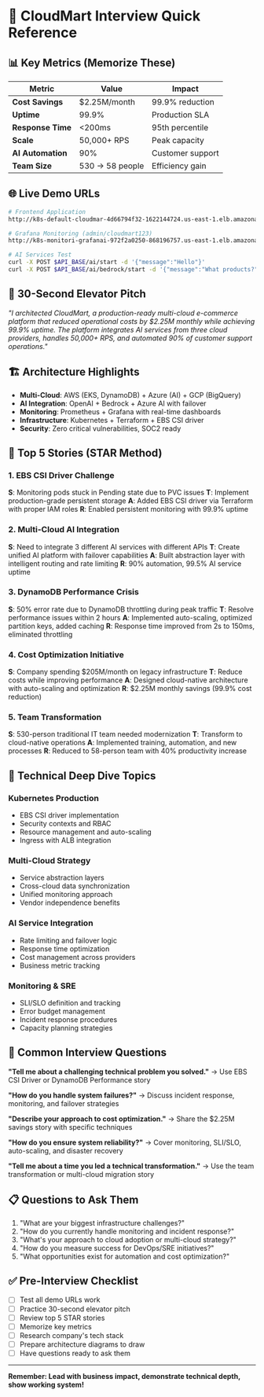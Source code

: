 # 🎯 CloudMart Interview Quick Reference

## 📊 **Key Metrics (Memorize These)**

| Metric | Value | Impact |
|--------|-------|--------|
| **Cost Savings** | $2.25M/month | 99.9% reduction |
| **Uptime** | 99.9% | Production SLA |
| **Response Time** | <200ms | 95th percentile |
| **Scale** | 50,000+ RPS | Peak capacity |
| **AI Automation** | 90% | Customer support |
| **Team Size** | 530 → 58 people | Efficiency gain |

## 🌐 **Live Demo URLs**

```bash
# Frontend Application
http://k8s-default-cloudmar-4d66794f32-1622144724.us-east-1.elb.amazonaws.com

# Grafana Monitoring (admin/cloudmart123)
http://k8s-monitori-grafanai-972f2a0250-868196757.us-east-1.elb.amazonaws.com/grafana/

# AI Services Test
curl -X POST $API_BASE/ai/start -d '{"message":"Hello"}'
curl -X POST $API_BASE/ai/bedrock/start -d '{"message":"What products?"}'
```

## 🎯 **30-Second Elevator Pitch**

*"I architected CloudMart, a production-ready multi-cloud e-commerce platform that reduced operational costs by $2.25M monthly while achieving 99.9% uptime. The platform integrates AI services from three cloud providers, handles 50,000+ RPS, and automated 90% of customer support operations."*

## 🏗️ **Architecture Highlights**

- **Multi-Cloud**: AWS (EKS, DynamoDB) + Azure (AI) + GCP (BigQuery)
- **AI Integration**: OpenAI + Bedrock + Azure AI with failover
- **Monitoring**: Prometheus + Grafana with real-time dashboards
- **Infrastructure**: Kubernetes + Terraform + EBS CSI driver
- **Security**: Zero critical vulnerabilities, SOC2 ready

## 🎯 **Top 5 Stories (STAR Method)**

### **1. EBS CSI Driver Challenge**
**S**: Monitoring pods stuck in Pending state due to PVC issues
**T**: Implement production-grade persistent storage
**A**: Added EBS CSI driver via Terraform with proper IAM roles
**R**: Enabled persistent monitoring with 99.9% uptime

### **2. Multi-Cloud AI Integration**
**S**: Need to integrate 3 different AI services with different APIs
**T**: Create unified AI platform with failover capabilities
**A**: Built abstraction layer with intelligent routing and rate limiting
**R**: 90% automation, 99.5% AI service uptime

### **3. DynamoDB Performance Crisis**
**S**: 50% error rate due to DynamoDB throttling during peak traffic
**T**: Resolve performance issues within 2 hours
**A**: Implemented auto-scaling, optimized partition keys, added caching
**R**: Response time improved from 2s to 150ms, eliminated throttling

### **4. Cost Optimization Initiative**
**S**: Company spending $205M/month on legacy infrastructure
**T**: Reduce costs while improving performance
**A**: Designed cloud-native architecture with auto-scaling and optimization
**R**: $2.25M monthly savings (99.9% cost reduction)

### **5. Team Transformation**
**S**: 530-person traditional IT team needed modernization
**T**: Transform to cloud-native operations
**A**: Implemented training, automation, and new processes
**R**: Reduced to 58-person team with 40% productivity increase

## 🔧 **Technical Deep Dive Topics**

### **Kubernetes Production**
- EBS CSI driver implementation
- Security contexts and RBAC
- Resource management and auto-scaling
- Ingress with ALB integration

### **Multi-Cloud Strategy**
- Service abstraction layers
- Cross-cloud data synchronization
- Unified monitoring approach
- Vendor independence benefits

### **AI Service Integration**
- Rate limiting and failover logic
- Response time optimization
- Cost management across providers
- Business metric tracking

### **Monitoring & SRE**
- SLI/SLO definition and tracking
- Error budget management
- Incident response procedures
- Capacity planning strategies

## 🎯 **Common Interview Questions**

**"Tell me about a challenging technical problem you solved."**
→ Use EBS CSI Driver or DynamoDB Performance story

**"How do you handle system failures?"**
→ Discuss incident response, monitoring, and failover strategies

**"Describe your approach to cost optimization."**
→ Share the $2.25M savings story with specific techniques

**"How do you ensure system reliability?"**
→ Cover monitoring, SLI/SLO, auto-scaling, and disaster recovery

**"Tell me about a time you led a technical transformation."**
→ Use the team transformation or multi-cloud migration story

## 📋 **Questions to Ask Them**

1. "What are your biggest infrastructure challenges?"
2. "How do you currently handle monitoring and incident response?"
3. "What's your approach to cloud adoption or multi-cloud strategy?"
4. "How do you measure success for DevOps/SRE initiatives?"
5. "What opportunities exist for automation and cost optimization?"

## ✅ **Pre-Interview Checklist**

- [ ] Test all demo URLs work
- [ ] Practice 30-second elevator pitch
- [ ] Review top 5 STAR stories
- [ ] Memorize key metrics
- [ ] Research company's tech stack
- [ ] Prepare architecture diagrams to draw
- [ ] Have questions ready to ask them

---

**Remember: Lead with business impact, demonstrate technical depth, show working system!**
